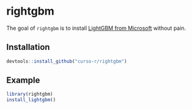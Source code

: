 # rightgbm

The goal of `rightgbm` is to install [LightGBM from Microsoft](https://lightgbm.readthedocs.io/en/latest/R/) without pain.

## Installation

``` r
devtools::install_github("curso-r/rightgbm")
```

<!-- You can install the released version of rightgbm from [CRAN](https://CRAN.R-project.org) with:-->

## Example

``` r
library(rightgbm)
install_lightgbm()
```

